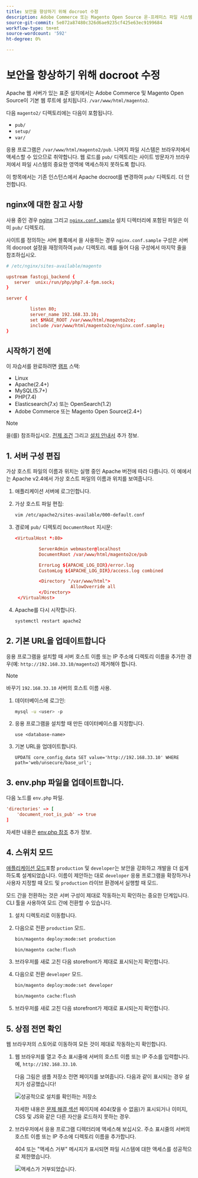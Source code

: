 ```yaml
---
title: 보안을 향상하기 위해 docroot 수정
description: Adobe Commerce 또는 Magento Open Source 온-프레미스 파일 시스템에 대한 권한 없는 브라우저 기반 액세스를 차단합니다.
source-git-commit: 5e072a87480c326d6ae9235cf425e63ec9199684
workflow-type: tm+mt
source-wordcount: '592'
ht-degree: 0%

---
```



# 보안을 향상하기 위해 docroot 수정

Apache 웹 서버가 있는 표준 설치에서는 Adobe Commerce 및 Magento Open Source이 기본 웹 루트에 설치됩니다. `/var/www/html/magento2`.

다음 `magento2/` 디렉토리에는 다음이 포함됩니다.

- `pub/`
- `setup/`
- `var/`

응용 프로그램은 `/var/www/html/magento2/pub`. 나머지 파일 시스템은 브라우저에서 액세스할 수 있으므로 취약합니다.
웹 로드를 `pub/` 디렉토리는 사이트 방문자가 브라우저에서 파일 시스템의 중요한 영역에 액세스하지 못하도록 합니다.

이 항목에서는 기존 인스턴스에서 Apache docroot를 변경하여 `pub/` 디렉토리. 더 안전합니다.

## nginx에 대한 참고 사항

사용 중인 경우 [nginx](../prerequisites/web-server/nginx.md) 그리고 [`nginx.conf.sample`](https://github.com/magento/magento2/blob/2.4/nginx.conf.sample) 설치 디렉터리에 포함된 파일은 이미 `pub/` 디렉토리.

사이트를 정의하는 서버 블록에서 을 사용하는 경우 `nginx.conf.sample` 구성은 서버의 docroot 설정을 재정의하여 `pub/` 디렉토리. 예를 들어 다음 구성에서 마지막 줄을 참조하십시오.

```conf
# /etc/nginx/sites-available/magento

upstream fastcgi_backend {
   server  unix:/run/php/php7.4-fpm.sock;
}

server {

         listen 80;
         server_name 192.168.33.10;
         set $MAGE_ROOT /var/www/html/magento2ce;
         include /var/www/html/magento2ce/nginx.conf.sample;
}
```

## 시작하기 전에

이 자습서를 완료하려면 [램프](https://en.wikipedia.org/wiki/LAMP_(software_bundle)) 스택:

- Linux
- Apache(2.4+)
- MySQL(5.7+)
- PHP(7.4)
- Elasticsearch(7.x) 또는 OpenSearch(1.2)
- Adobe Commerce 또는 Magento Open Source(2.4+)

>[!NOTE]
>
>을(를) 참조하십시오. [전제 조건](../prerequisites/overview.md) 그리고 [설치 안내서](../overview.md) 추가 정보.

## 1. 서버 구성 편집

가상 호스트 파일의 이름과 위치는 실행 중인 Apache 버전에 따라 다릅니다. 이 예에서는 Apache v2.4에서 가상 호스트 파일의 이름과 위치를 보여줍니다.

1. 애플리케이션 서버에 로그인합니다.
1. 가상 호스트 파일 편집:

   ```bash
   vim /etc/apache2/sites-available/000-default.conf
   ```

1. 경로에 `pub/` 디렉토리 `DocumentRoot` 지시문:

   ```conf
   <VirtualHost *:80>
   
            ServerAdmin webmaster@localhost
            DocumentRoot /var/www/html/magento2ce/pub
   
            ErrorLog ${APACHE_LOG_DIR}/error.log
            CustomLog ${APACHE_LOG_DIR}/access.log combined
   
            <Directory "/var/www/html">
                        AllowOverride all
            </Directory>
    </VirtualHost>
   ```

1. Apache를 다시 시작합니다.

   ```bash
   systemctl restart apache2
   ```

## 2. 기본 URL을 업데이트합니다

응용 프로그램을 설치할 때 서버 호스트 이름 또는 IP 주소에 디렉토리 이름을 추가한 경우(예: `http://192.168.33.10/magento2`) 제거해야 합니다.

>[!NOTE]
>
>바꾸기 `192.168.33.10` 서버의 호스트 이름 사용.

1. 데이터베이스에 로그인:

   ```bash
   mysql -u <user> -p
   ```

1. 응용 프로그램을 설치할 때 만든 데이터베이스를 지정합니다.

   ```shell
   use <database-name>
   ```

1. 기본 URL을 업데이트합니다.

   ```shell
   UPDATE core_config_data SET value='http://192.168.33.10' WHERE path='web/unsecure/base_url';
   ```

## 3. env.php 파일을 업데이트합니다.

다음 노드를 `env.php` 파일.

```conf
'directories' => [
    'document_root_is_pub' => true
]
```

자세한 내용은 [env.php 참조](../../configuration/reference/config-reference-envphp.md) 추가 정보.

## 4. 스위치 모드

[애플리케이션 모드](../../configuration/bootstrap/application-modes.md)포함 `production` 및 `developer`는 보안을 강화하고 개발을 더 쉽게 하도록 설계되었습니다. 이름이 제안하는 대로 `developer` 응용 프로그램을 확장하거나 사용자 지정할 때 모드 및 `production` 라이브 환경에서 실행할 때 모드.

모드 간을 전환하는 것은 서버 구성이 제대로 작동하는지 확인하는 중요한 단계입니다. CLI 툴을 사용하여 모드 간에 전환할 수 있습니다.

1. 설치 디렉토리로 이동합니다.
1. 다음으로 전환 `production` 모드.

   ```bash
   bin/magento deploy:mode:set production
   ```

   ```bash
   bin/magento cache:flush
   ```

1. 브라우저를 새로 고친 다음 storefront가 제대로 표시되는지 확인합니다.
1. 다음으로 전환 `developer` 모드.

   ```bash
   bin/magento deploy:mode:set developer
   ```

   ```bash
   bin/magento cache:flush
   ```

1. 브라우저를 새로 고친 다음 storefront가 제대로 표시되는지 확인합니다.

## 5. 상점 전면 확인

웹 브라우저의 스토어로 이동하여 모든 것이 제대로 작동하는지 확인합니다.

1. 웹 브라우저를 열고 주소 표시줄에 서버의 호스트 이름 또는 IP 주소를 입력합니다. 예, `http://192.168.33.10`.

   다음 그림은 샘플 저장소 전면 페이지를 보여줍니다. 다음과 같이 표시되는 경우 설치가 성공했습니다!

   ![성공적으로 설치를 확인하는 저장소](../../assets/installation/install-success_store.png)

   자세한 내용은 [문제 해결 섹션](https://support.magento.com/hc/en-us/articles/360032994352) 페이지에 404(찾을 수 없음)가 표시되거나 이미지, CSS 및 JS와 같은 다른 자산을 로드하지 못하는 경우.

1. 브라우저에서 응용 프로그램 디렉터리에 액세스해 보십시오. 주소 표시줄의 서버의 호스트 이름 또는 IP 주소에 디렉토리 이름을 추가합니다.

   404 또는 &quot;액세스 거부&quot; 메시지가 표시되면 파일 시스템에 대한 액세스를 성공적으로 제한했습니다.

   ![액세스가 거부되었습니다.](../../assets/installation/access-denied.png)
